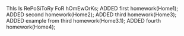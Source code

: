 ThIs Is RePoSiToRy FoR hOmEwOrKs;
ADDED first homework(Home1);
ADDED second homework(Home2);
ADDED third homework(Home3);
ADDED example from third homework(Home3.1);
ADDED fourth homework(Home4);